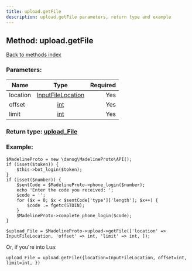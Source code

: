 ```yaml
---
title: upload.getFile
description: upload.getFile parameters, return type and example
---
```

## Method: upload.getFile  
[Back to methods index](index.md)


### Parameters:

| Name     |    Type       | Required |
|----------|:-------------:|---------:|
|location|[InputFileLocation](../types/InputFileLocation.md) | Yes|
|offset|[int](../types/int.md) | Yes|
|limit|[int](../types/int.md) | Yes|


### Return type: [upload\_File](../types/upload_File.md)

### Example:


```
$MadelineProto = new \danog\MadelineProto\API();
if (isset($token)) {
    $this->bot_login($token);
}
if (isset($number)) {
    $sentCode = $MadelineProto->phone_login($number);
    echo 'Enter the code you received: ';
    $code = '';
    for ($x = 0; $x < $sentCode['type']['length']; $x++) {
        $code .= fgetc(STDIN);
    }
    $MadelineProto->complete_phone_login($code);
}

$upload_File = $MadelineProto->upload->getFile(['location' => InputFileLocation, 'offset' => int, 'limit' => int, ]);
```

Or, if you're into Lua:

```
upload_File = upload.getFile({location=InputFileLocation, offset=int, limit=int, })
```

